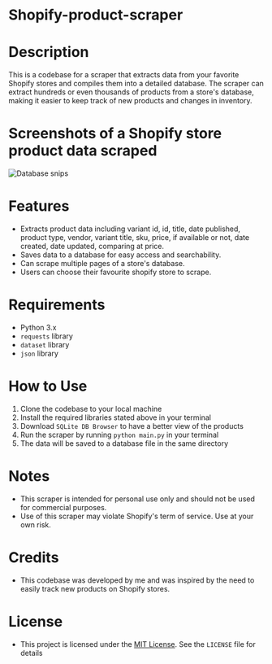 # Shopify-product-scraper

# Description
This is a codebase for a scraper that extracts data from your favorite Shopify stores and compiles them into a detailed database. The scraper can extract hundreds or even thousands of products from a store's database, making it easier to keep track of new products and changes in inventory.

# Screenshots of a Shopify store product data scraped
 ![Database snips](https://user-images.githubusercontent.com/95959056/204161785-20630f26-ade6-4f07-9b0c-eef0607a7d96.PNG)

# Features
- Extracts product data including variant id, id, title, date published, product type, vendor, variant title, sku, price, if available or not, date created, date updated, comparing at price.
- Saves data to a database for easy access and searchability.
- Can scrape multiple pages of a store's database.
- Users can choose their favourite shopify store to scrape.

# Requirements
- Python 3.x
- `requests` library
- `dataset` library
- `json` library

# How to Use
1. Clone the codebase to your local machine
2. Install the required libraries stated above in your terminal
3. Download `SQLite DB Browser` to have a better view of the products
4. Run the scraper by running `python main.py` in your terminal
5. The data will be saved to a database file in the same directory

# Notes
- This scraper is intended for personal use only and should not be used for commercial purposes.
- Use of this scraper may violate Shopify's term of service. Use at your own risk.

# Credits
- This codebase was developed by me and was inspired by the need to easily track new products on Shopify stores.

# License
- This project is licensed under the [MIT License](LICENSE). See the `LICENSE` file for details
